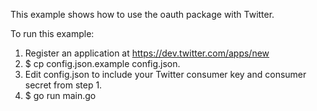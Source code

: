 This example shows how to use the oauth package with Twitter.

To run this example:

1. Register an application at https://dev.twitter.com/apps/new
2. $ cp config.json.example config.json.
3. Edit config.json to include your Twitter consumer key and consumer secret from step 1.
4. $ go run main.go
